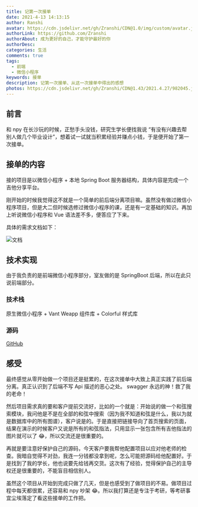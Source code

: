 ```yaml
---
title: 记第一次接单
date: 2021-4-13 14:13:15
author: Ranshi
avatar: https://cdn.jsdelivr.net/gh/Zranshi/CDN@1.0/img/custom/avatar.jpg
authorLink: https://github.com/Zranshi
authorAbout: 成为更好的自己，才能守护最好的你
authorDesc:
categories: 生活
comments: true
tags:
  - 前端
  - 微信小程序
keywords: 接单
description: 记第一次接单、从这一次接单中得出的感想
photos: https://cdn.jsdelivr.net/gh/Zranshi/CDN@1.43/2021.4.27/982045.jpg
---
```


## 前言

和 npy 在长沙玩的时候，正愁手头没钱，研究生学长便找我说 “有没有兴趣去帮别人做几个毕业设计”，想着试一试就当积累经验并赚点小钱，于是便开始了第一次接单。

## 接单的内容

接的项目是以微信小程序 + 本地 Spring Boot 服务器结构，具体内容是完成一个吉他分享平台。

刚开始的时候我觉得这不就是一个简单的前后端分离项目嘛。虽然没有做过微信小程序项目，但是大二但时候选修过微信小程序的课，还是有一定基础的知识。再加上听说微信小程序和 Vue 语法差不多，便答应了下来。

具体的需求文档如下：

![文档](http://qrhqnhids.hn-bkt.clouddn.com/19415983E9EF808FD9B7B68FF1F992F5.jpg)

## 技术实现

由于我负责的是前端微信小程序部分，室友做的是 SpringBoot 后端，所以在此只说前端部分。

### 技术栈

原生微信小程序 + Vant Weapp 组件库 + Colorful 样式库

### 源码

[GitHub](https://github.com/Zranshi/guitar-sharing)

## 感受

最终感觉从零开始做一个项目还是挺累的，在这次接单中大致上真正实践了前后端分离。真正认识到了后端不写 Api 描述的恶心之处。 swagger 永远的神！救了我的老命！

然后项目需求真的要和客户提前交流好，比如的一个就是：开始说的做一个和弦搜索模块，我问他是不是在全部的和弦中搜索（因为我不知道和弦是什么，我以为就是数据库中的所有图谱），客户说是的。于是直接把链接导向了首页搜索的页面，结果在演示的时候客户又说是所有的和弦指法，只用显示一张包含所有吉他指法的图片就可以了 😂，所以交流还是很重要的。

再就是要注意好保护自己的源码，今天客户要我帮他配置项目以应对他老师的检查。我暗自觉得不对劲，我连一分钱都没拿到呢，怎么可能把源码给他配置好。于是找到了我的学长，他也说要先给钱再交货。这次有了经验，觉得保护自己的主导权还是很重要的，不能盲目相信别人。

虽然这个项目从开始到完成只做了几天，但是也感受到了做项目的不易。做项目过程中每天都很累，还容易和 npy 吵架 😂。所以我打算还是专注于考研，等考研事宜尘埃落定了看这些接单的工作把。
